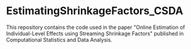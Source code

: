 # EstimatingShrinkageFactors_CSDA
This repository contains the code used in the paper "Online Estimation of Individual-Level Effects using Streaming Shrinkage Factors" published in Computational Statistics and Data Analysis. 
